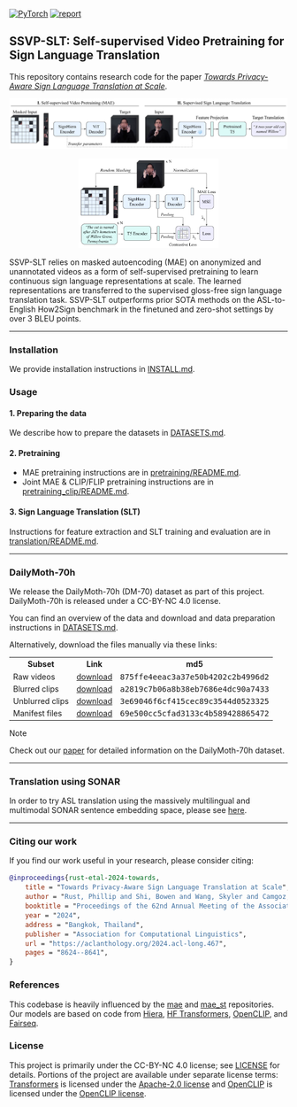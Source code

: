 <a href="https://pytorch.org/get-started/locally/"><img alt="PyTorch" src="https://img.shields.io/badge/PyTorch-ee4c2c?logo=pytorch&logoColor=white"></a>  [![report](https://img.shields.io/badge/ArXiv-Paper-blue)](https://arxiv.org/abs/2402.09611)


## SSVP-SLT: Self-supervised Video Pretraining for Sign Language Translation

This repository contains research code for the paper [*Towards Privacy-Aware Sign Language Translation at Scale*](https://arxiv.org/abs/2402.09611).

<p align="middle">
  <img src=".github/ssvp_slt_overview.png"  alt="SSVP-SLT Overview">
</p>

<p align="middle">
  <img width=50% src=".github/ssvp_slt_language_supervised.png"  alt="SSVP-SLT Overview">
</p>



SSVP-SLT relies on masked autoencoding (MAE) on anonymized and unannotated videos as a form of self-supervised pretraining to learn continuous sign language representations at scale. The learned representations are transferred to the supervised gloss-free sign language translation task. SSVP-SLT outperforms prior SOTA methods on the ASL-to-English How2Sign benchmark in the finetuned and zero-shot settings by over 3 BLEU points. 

----

### Installation

We provide installation instructions in [INSTALL.md](INSTALL.md).

### Usage
#### 1. Preparing the data

We describe how to prepare the datasets in [DATASETS.md](DATASETS.md).

#### 2. Pretraining

- MAE pretraining instructions are in [pretraining/README.md](pretraining/README.md). 
- Joint MAE & CLIP/FLIP pretraining instructions are in [pretraining_clip/README.md](pretraining_clip/README.md).

#### 3. Sign Language Translation (SLT)

Instructions for feature extraction and SLT training and evaluation are in [translation/README.md](translation/README.md).

---- 
### DailyMoth-70h

We release the DailyMoth-70h (DM-70) dataset as part of this project. DailyMoth-70h is released under a CC-BY-NC 4.0 license.

You can find an overview of the data and download and data preparation instructions in [DATASETS.md](DATASETS.md). 

Alternatively, download the files manually via these links:

<table><tbody>
<!-- START TABLE -->
<!-- TABLE HEADER -->
<th valign="bottom">Subset</th>
<th valign="bottom">Link</th>
<th valign="bottom">md5</th>


<tr><td align="left">Raw videos</td>
<td align="center"><a href="https://dl.fbaipublicfiles.com/dailymoth-70h/raw_videos.tar.gz">download</a></td>
<td align="center"><tt>875ffe4eeac3a37e50b4202c2b4996d2</tt></td>
</tr>

<tr><td align="left">Blurred clips</td>
<td align="center"><a href="https://dl.fbaipublicfiles.com/dailymoth-70h/blurred_clips.tar.gz">download</a></td>
<td align="center"><tt>a2819c7b06a8b38eb7686e4dc90a7433</tt></td>
</tr>

<tr><td align="left">Unblurred clips</td>
<td align="center"><a href="https://dl.fbaipublicfiles.com/dailymoth-70h/unblurred_clips.tar.gz">download</a></td>
<td align="center"><tt>3e69046f6cf415cec89c3544d0523325</tt></td>
</tr>

<tr><td align="left">Manifest files</td>
<td align="center"><a href="https://dl.fbaipublicfiles.com/dailymoth-70h/manifests.tar.gz">download</a></td>
<td align="center"><tt>69e500cc5cfad3133c4b589428865472</tt></td>
</tr>
</tbody></table>


> [!NOTE]
> Check out our [paper](https://aclanthology.org/2024.acl-long.467/) for detailed information on the DailyMoth-70h dataset.

----
### Translation using SONAR
In order to try ASL translation using the massively multilingual and multimodal SONAR sentence embedding space, please see [here](examples/sonar/README.md).

---- 
### Citing our work
If you find our work useful in your research, please consider citing:

```bibtex
@inproceedings{rust-etal-2024-towards,
    title = "Towards Privacy-Aware Sign Language Translation at Scale",
    author = "Rust, Phillip and Shi, Bowen and Wang, Skyler and Camgoz, Necati Cihan and Maillard, Jean",
    booktitle = "Proceedings of the 62nd Annual Meeting of the Association for Computational Linguistics (Volume 1: Long Papers)",
    year = "2024",
    address = "Bangkok, Thailand",
    publisher = "Association for Computational Linguistics",
    url = "https://aclanthology.org/2024.acl-long.467",
    pages = "8624--8641",
}
```

### References
This codebase is heavily influenced by the [mae](https://github.com/facebookresearch/mae) and [mae_st](https://github.com/facebookresearch/mae_st) repositories. Our models are based on code from [Hiera](https://github.com/facebookresearch/hiera), [HF Transformers](https://github.com/huggingface/transformers), [OpenCLIP](https://github.com/mlfoundations/open_clip), and [Fairseq](https://github.com/facebookresearch/fairseq).

### License
This project is primarily under the CC-BY-NC 4.0 license; see [LICENSE](LICENSE) for details. Portions of the project are available under separate license terms: [Transformers](https://github.com/huggingface/transformers) is licensed under the [Apache-2.0 license](https://github.com/huggingface/transformers/blob/main/LICENSE) and [OpenCLIP](https://github.com/mlfoundations/open_clip) is licensed under the [OpenCLIP license](https://github.com/mlfoundations/open_clip/blob/main/LICENSE).

